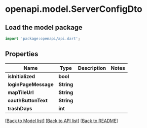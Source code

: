 # openapi.model.ServerConfigDto

## Load the model package
```dart
import 'package:openapi/api.dart';
```

## Properties
Name | Type | Description | Notes
------------ | ------------- | ------------- | -------------
**isInitialized** | **bool** |  | 
**loginPageMessage** | **String** |  | 
**mapTileUrl** | **String** |  | 
**oauthButtonText** | **String** |  | 
**trashDays** | **int** |  | 

[[Back to Model list]](../README.md#documentation-for-models) [[Back to API list]](../README.md#documentation-for-api-endpoints) [[Back to README]](../README.md)


